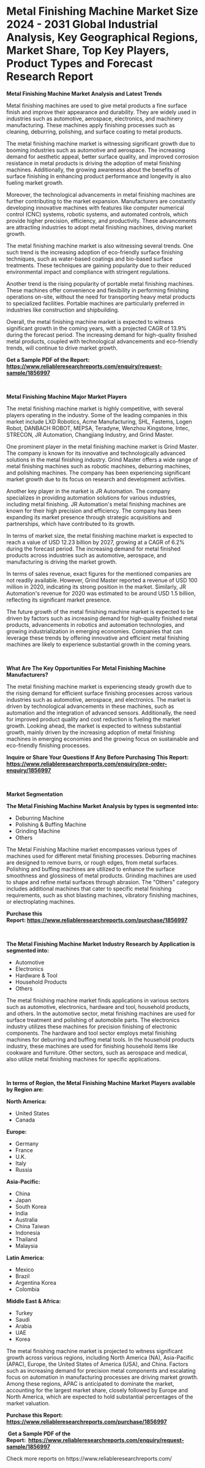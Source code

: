 <p><h1>Metal Finishing Machine Market Size 2024 - 2031 Global Industrial Analysis, Key Geographical Regions, Market Share, Top Key Players, Product Types and Forecast Research Report</h1></p><p><strong>Metal Finishing Machine Market Analysis and Latest Trends</strong></p>
<p><p>Metal finishing machines are used to give metal products a fine surface finish and improve their appearance and durability. They are widely used in industries such as automotive, aerospace, electronics, and machinery manufacturing. These machines apply finishing processes such as cleaning, deburring, polishing, and surface coating to metal products.</p><p>The metal finishing machine market is witnessing significant growth due to booming industries such as automotive and aerospace. The increasing demand for aesthetic appeal, better surface quality, and improved corrosion resistance in metal products is driving the adoption of metal finishing machines. Additionally, the growing awareness about the benefits of surface finishing in enhancing product performance and longevity is also fueling market growth.</p><p>Moreover, the technological advancements in metal finishing machines are further contributing to the market expansion. Manufacturers are constantly developing innovative machines with features like computer numerical control (CNC) systems, robotic systems, and automated controls, which provide higher precision, efficiency, and productivity. These advancements are attracting industries to adopt metal finishing machines, driving market growth.</p><p>The metal finishing machine market is also witnessing several trends. One such trend is the increasing adoption of eco-friendly surface finishing techniques, such as water-based coatings and bio-based surface treatments. These techniques are gaining popularity due to their reduced environmental impact and compliance with stringent regulations.</p><p>Another trend is the rising popularity of portable metal finishing machines. These machines offer convenience and flexibility in performing finishing operations on-site, without the need for transporting heavy metal products to specialized facilities. Portable machines are particularly preferred in industries like construction and shipbuilding.</p><p>Overall, the metal finishing machine market is expected to witness significant growth in the coming years, with a projected CAGR of 13.9% during the forecast period. The increasing demand for high-quality finished metal products, coupled with technological advancements and eco-friendly trends, will continue to drive market growth.</p></p>
<p><strong>Get a Sample PDF of the Report:&nbsp; <a href="https://www.reliableresearchreports.com/enquiry/request-sample/1856997">https://www.reliableresearchreports.com/enquiry/request-sample/1856997</a></strong></p>
<p>&nbsp;</p>
<p><strong>Metal Finishing Machine Major Market Players</strong></p>
<p><p>The metal finishing machine market is highly competitive, with several players operating in the industry. Some of the leading companies in this market include LXD Robotics, Acme Manufacturing, SHL, Fastems, Logen Robot, DANBACH ROBOT, MEPSA, Teradyne, Wenzhou Kingstone, Intec, STRECON, JR Automation, Changjiang Industry, and Grind Master.</p><p>One prominent player in the metal finishing machine market is Grind Master. The company is known for its innovative and technologically advanced solutions in the metal finishing industry. Grind Master offers a wide range of metal finishing machines such as robotic machines, deburring machines, and polishing machines. The company has been experiencing significant market growth due to its focus on research and development activities.</p><p>Another key player in the market is JR Automation. The company specializes in providing automation solutions for various industries, including metal finishing. JR Automation's metal finishing machines are known for their high precision and efficiency. The company has been expanding its market presence through strategic acquisitions and partnerships, which have contributed to its growth.</p><p>In terms of market size, the metal finishing machine market is expected to reach a value of USD 12.23 billion by 2027, growing at a CAGR of 6.2% during the forecast period. The increasing demand for metal finished products across industries such as automotive, aerospace, and manufacturing is driving the market growth.</p><p>In terms of sales revenue, exact figures for the mentioned companies are not readily available. However, Grind Master reported a revenue of USD 100 million in 2020, indicating its strong position in the market. Similarly, JR Automation's revenue for 2020 was estimated to be around USD 1.5 billion, reflecting its significant market presence.</p><p>The future growth of the metal finishing machine market is expected to be driven by factors such as increasing demand for high-quality finished metal products, advancements in robotics and automation technologies, and growing industrialization in emerging economies. Companies that can leverage these trends by offering innovative and efficient metal finishing machines are likely to experience substantial growth in the coming years.</p></p>
<p>&nbsp;</p>
<p><strong>What Are The Key Opportunities For Metal Finishing Machine Manufacturers?</strong></p>
<p><p>The metal finishing machine market is experiencing steady growth due to the rising demand for efficient surface finishing processes across various industries such as automotive, aerospace, and electronics. The market is driven by technological advancements in these machines, such as automation and the integration of advanced sensors. Additionally, the need for improved product quality and cost reduction is fueling the market growth. Looking ahead, the market is expected to witness substantial growth, mainly driven by the increasing adoption of metal finishing machines in emerging economies and the growing focus on sustainable and eco-friendly finishing processes.</p></p>
<p><strong>Inquire or Share Your Questions If Any Before Purchasing This Report: <a href="https://www.reliableresearchreports.com/enquiry/pre-order-enquiry/1856997">https://www.reliableresearchreports.com/enquiry/pre-order-enquiry/1856997</a></strong></p>
<p>&nbsp;</p>
<p><strong>Market Segmentation</strong></p>
<p><strong>The Metal Finishing Machine Market Analysis by types is segmented into:</strong></p>
<p><ul><li>Deburring Machine</li><li>Polishing & Buffing Machine</li><li>Grinding Machine</li><li>Others</li></ul></p>
<p><p>The Metal Finishing Machine market encompasses various types of machines used for different metal finishing processes. Deburring machines are designed to remove burrs, or rough edges, from metal surfaces. Polishing and buffing machines are utilized to enhance the surface smoothness and glossiness of metal products. Grinding machines are used to shape and refine metal surfaces through abrasion. The "Others" category includes additional machines that cater to specific metal finishing requirements, such as shot blasting machines, vibratory finishing machines, or electroplating machines.</p></p>
<p><strong>Purchase this Report:&nbsp;<a href="https://www.reliableresearchreports.com/purchase/1856997">https://www.reliableresearchreports.com/purchase/1856997</a></strong></p>
<p>&nbsp;</p>
<p><strong>The Metal Finishing Machine Market Industry Research by Application is segmented into:</strong></p>
<p><ul><li>Automotive</li><li>Electronics</li><li>Hardware & Tool</li><li>Household Products</li><li>Others</li></ul></p>
<p><p>The metal finishing machine market finds applications in various sectors such as automotive, electronics, hardware and tool, household products, and others. In the automotive sector, metal finishing machines are used for surface treatment and polishing of automobile parts. The electronics industry utilizes these machines for precision finishing of electronic components. The hardware and tool sector employs metal finishing machines for deburring and buffing metal tools. In the household products industry, these machines are used for finishing household items like cookware and furniture. Other sectors, such as aerospace and medical, also utilize metal finishing machines for specific applications.</p></p>
<p>&nbsp;</p>
<p><strong>In terms of Region, the Metal Finishing Machine Market Players available by Region are:</strong></p>
<p>
    <p> <strong> North America: </strong>
        <ul>
            <li>United States</li>
            <li>Canada</li>
        </ul>
        </p> 
    <p> <strong> Europe: </strong>
        <ul>
            <li>Germany</li>
            <li>France</li>
            <li>U.K.</li>
            <li>Italy</li>
            <li>Russia</li>
        </ul>
        </p> 
    <p> <strong> Asia-Pacific: </strong>
        <ul>
            <li>China</li>
            <li>Japan</li>
            <li>South Korea</li>
            <li>India</li>
            <li>Australia</li>
            <li>China Taiwan</li>
            <li>Indonesia</li>
            <li>Thailand</li>
            <li>Malaysia</li>
        </ul>
        </p> 
    <p> <strong> Latin America: </strong>
        <ul>
            <li>Mexico</li>
            <li>Brazil</li>
            <li>Argentina Korea</li>
            <li>Colombia</li>
        </ul>
        </p> 
    <p> <strong> Middle East & Africa: </strong>
        <ul>
            <li>Turkey</li>
            <li>Saudi</li>
            <li>Arabia</li>
            <li>UAE</li>
            <li>Korea</li>
        </ul>
    </p>
    </p>
<p><p>The metal finishing machine market is projected to witness significant growth across various regions, including North America (NA), Asia-Pacific (APAC), Europe, the United States of America (USA), and China. Factors such as increasing demand for precision metal components and escalating focus on automation in manufacturing processes are driving market growth. Among these regions, APAC is anticipated to dominate the market, accounting for the largest market share, closely followed by Europe and North America, which are expected to hold substantial percentages of the market valuation.</p></p>
<p><strong>Purchase this Report: <a href="https://www.reliableresearchreports.com/purchase/1856997">https://www.reliableresearchreports.com/purchase/1856997</a></strong></p>
<p>&nbsp;<strong>Get a Sample PDF of the Report:&nbsp;&nbsp;<a href="https://www.reliableresearchreports.com/enquiry/request-sample/1856997">https://www.reliableresearchreports.com/enquiry/request-sample/1856997</a></strong></p>
<p><strong></strong></p>
<p>Check more reports on https://www.reliableresearchreports.com/</p>